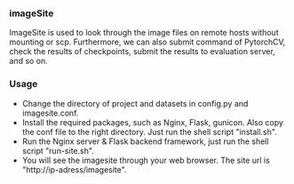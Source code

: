 ### imageSite
ImageSite is used to look through the image files on remote hosts without mounting or scp. Furthermore, we can also submit command of PytorchCV, check the results of checkpoints, submit the results 
to evaluation server, and so on.

### Usage

- Change the directory of project and datasets in config.py and imagesite.conf.
- Install the required packages, such as Nginx, Flask, gunicon. Also copy the conf file to the right directory. Just run the shell script "install.sh".
- Run the Nginx server & Flask backend framework, just run the shell script "run-site.sh".
- You will see the imagesite through your web browser. The site url is "http://ip-adress/imagesite".


